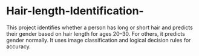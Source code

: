 # Hair-length-Identification-
This project identifies whether a person has long or short hair and predicts their gender based on hair length for ages 20–30. For others, it predicts gender normally. It uses image classification and logical decision rules for accuracy.
